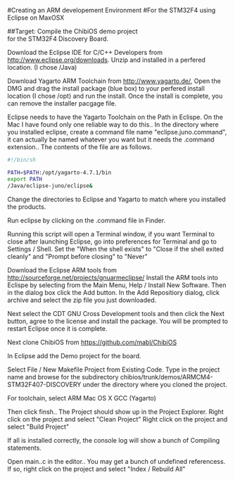#Creating an ARM developement Environment 
#For the STM32F4 using Eclipse on MaxOSX

##Target: Compile the ChibiOS demo project   
for the STM32F4 Discovery Board.

Download the Eclipse IDE for C/C++ Developers from http://www.eclipse.org/downloads.
Unzip and installed in a perfered location. (I chose /Java)

Download Yagarto ARM Toolchain from http://www.yagarto.de/, Open the DMG and drag the install
package (blue box) to your perfered install location (I chose /opt) and run the install. Once
the install is complete, you can remove the installer pacgage file.

Eclipse needs to have the Yagarto Toolchain on the Path in Eclispe. On the Mac I have found
only one reliable way to do this.. In the directory where you installed eclipse, create a
command file name "eclipse.juno.command", it can actually be named whatever you want but 
it needs the .command extension.. The contents of the file are as follows.
```bash
#!/bin/sh

PATH=$PATH:/opt/yagarto-4.7.1/bin
export PATH
/Java/eclipse-juno/eclipse&
```
Change the directories to Eclipse and Yagarto to match where you installed the products.

Run eclipse by clicking on the .command file in Finder.

Running this script will open a Terminal window, if you want Terminal to close after
launching Eclipse, go into preferences for Terminal and go to Settings / Shell.
Set the "When the shell exists" to "Close if the shell exited cleanly" and "Prompt 
before closing" to "Never"


Download the Eclipse ARM tools from http://sourceforge.net/projects/gnuarmeclipse/
Install the ARM tools into Eclispe by selecting from the Main Menu,
Help / Install New Software. Then in the dialog box click the Add button. In the
Add Repositiory dialog, click archive and select the zip file you just downloaded.

Next select the CDT GNU Cross Development tools and then click the Next button, agree
to the license and install the package. You will be prompted to restart Eclipse once it
is complete.

Next clone ChibiOS from https://github.com/mabl/ChibiOS

In Eclipse add the Demo project for the board.

Select File / New Makefile Project from Existing Code.
Type in the project name and browse for the subdirectory
chibios/trunk/demos/ARMCM4-STM32F407-DISCOVERY under the
directory where you cloned the project.

For toolchain, select ARM Mac OS X GCC (Yagarto)

Then click finsh.. The Project should show up in the Project Explorer.
Right click on the project and select "Clean Project"
Right click on the project and select "Build Project"

If all is installed correctly, the console log will show a bunch of Compiling statements.

Open main..c in the editor.. You may get a bunch of undefined referencess. 
If so, right click on the project and select "Index / Rebuild All"


